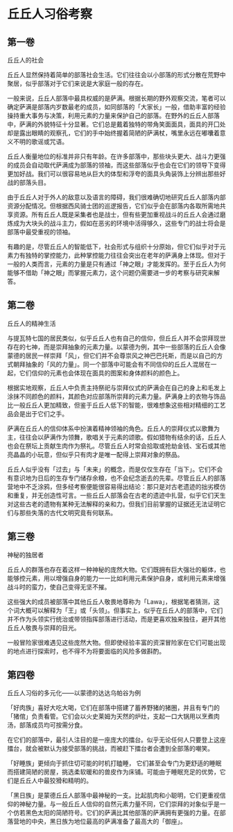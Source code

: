# 丘丘人习俗考察

## 第一卷

丘丘人的社会

丘丘人显然保持着简单的部落社会生活。它们往往会以小部落的形式分散在荒野中聚居，似乎部落对于它们来说是大家庭一般的存在。

一般来说，丘丘人部落中最具权威的是萨满。根据长期的野外观察交流，笔者可以确定萨满是部落内岁数最老的成员，如同部落的「大家长」一般，借助丰富的经验操持重大事务与决策，利用元素的力量来保护自己的部落。在野外的丘丘人部落中，萨满的外貌特征十分显著。它们总是戴着独特的带角笑面面具，面具的开囗处却是露出眼睛的观察孔，它们的手中始终握着简陋的萨满杖，嘴里永远在嘟囔着意义不明的歌谣或咒语。

丘丘人衡量地位的标准并非只有年龄。在许多部落中，那些块头更大、战斗力更强的成员会自动取代萨满成为部落的领袖，而这些部落似乎也会在它们的领导下变得更加好战。我们可以很容易地从巨大的体型和浮夸的面具头角装饰上分辨出那些好战的部落头目。

由于丘丘人对于外人的敌意以及语言的障碍，我们很难确切地研究丘丘人部落内部资源分配情况。但根据西风骑士团的巡逻报告，它们似乎会在部落内各取所需地共享资源。所有丘丘人既是采集者也是战士，但有些更加重视战斗的丘丘人会通过磨炼成为大块头的战斗主力，假如在恶劣的环境中活得够久，这些专门的战士将会是部落中最受重视的领袖。

有趣的是，尽管丘丘人的智能低下，社会形式与组织十分原始，但它们似乎对于元素力有独特的掌控能力，此种掌控能力往往会突出在老年的萨满身上体现。但对于一般的人类而言，元素的力量是只有通过「神之眼」才能发挥的。至于丘丘人为何能够不借助「神之眼」而掌握元素力，这个问题仍需要进一步的考察与研究来解答。

## 第二卷

丘丘人的精神生活

与提瓦特七国的居民类似，似乎丘丘人也有自己的信仰，但丘丘人并不会崇拜现世存在的七神，而是崇拜抽象的元素力量。以蒙德为例，其中一些部落的丘丘人会像蒙德的居民一样崇拜「风」，但它们并不会尊崇风之神巴巴托斯，而是以自己的方式朝拜抽象的「风的力量」。同一个部落中可能会有不同信仰的丘丘人混居在一起，它们信仰的元素也会体现在面具的图案和身体颜料的颜色上。

根据实地观察，丘丘人中负责主持祭祀与崇拜仪式的萨满会在自己的身上和毛发上涂抹不同颜色的颜料，其颜色对应部落所崇拜的元素力量。萨满身上的衣物与饰品比一般丘丘人更加精致，但鉴于丘丘人低下的智能，很难想象这些相对精细的工艺品会是出于它们之手。

萨满在丘丘人的信仰体系中扮演着精神领袖的角色。丘丘人的崇拜仪式以歌舞为主，往往会以萨满作为领舞，歌唱关于元素的颂歌。假如猎物有结余的话，丘丘人也会在祭坛上贡献生肉作为祭礼。尽管丘丘人时常会拾取或抢劫金钱、宝石或其他亮晶晶的小玩意，但似乎只有肉才是唯一配得上崇拜对象的祭品。

丘丘人似乎没有「过去」与「未来」的概念，而是仅仅生存在「当下」。它们不会有意识地为日后的生存专门储存余粮，也不会纪念逝去的先辈。尽管丘丘人的部落营地中不乏涂鸦，但多经考察便能很容易得出结论：那只是对古老遗迹的拙劣模仿和重复，并无创造性可言。一些丘丘人部落会在古老的遗迹中扎营，似乎它们天生对这些古老的遗物有某种无法解释的亲和力。但我们目前掌握的证据还无法证明它们与那些失落的古代文明究竟有何联系。

## 第三卷

神秘的独居者

丘丘人的群落也存在着这样一种神秘的庞然大物。它们既拥有巨大强壮的躯体，也能够控元素，用以增强自身的能力一一比如利用元素保护自身，或利用元素来增强战斗时的蛮力，使自己变得无坚不摧。

这些强大的成员被部落中其他丘丘人敬畏地尊称为「Lawa」，根据笔者猜测，这个词大概可以解释为「王」或「头领」。但事实上，似乎在丘丘人的部落中，它们并不作为头领实行统治或带领指挥部落进行活动，而是更喜欢独来独往，避开其他丘丘人敬畏与崇拜的目光。

一般冒险家很难遇见这些庞然大物。但即使经验丰富的资深冒险家在它们可能出现的地点进行探索时，也不得不为将要面临的风险多做斟酌。

## 第四卷

丘丘人习俗的多元化——以蒙德的达达乌帕谷为例

「好肉族」喜好大吃大喝，它们在部落中搭建了蓄养野猪的猪圈，并且有专门的「猪倌」负责看管。它们会以火史莱姆为天然的炉灶，支起一口大锅用以烹煮肉汤，部落成员均可按需分食。

在它们的部落中，最引人注目的是一座庞大的擂台。似乎无论任何人只要登上这座擂台，就会被默认为接受部落的挑战，而被赶下擂台者会遭到全部落的嘲笑。

「好睡族」更倾向于抓住切可能的时机打瞌睡， 它们甚至会专门为更舒适的睡眠而搭建简陋的房屋，挑选柔软暖和的兽皮作为床铺。可能由于睡眠充足的优势，它们是丘丘人中最狡猾和精明的。

「黑日族」是蒙德丘丘人部落中最神秘的一支。比起肌肉和小聪明，它们更重视信仰的神秘力量。与一般丘丘人信仰的自然元素力量不同，它们崇拜的对象似乎是一个仿若黑色太阳的简陋符号。它们的萨满比其他部落的萨满拥有更强的力量。在部落营地的中央，黑日族为地位最高的萨满准备了最高大的「御座」。